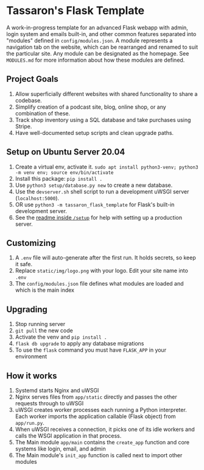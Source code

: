 # Tassaron's Flask Template

A work-in-progress template for an advanced Flask webapp with admin, login system and emails built-in, and other common features separated into "modules" defined in `config/modules.json`. A module represents a navigation tab on the website, which can be rearranged and renamed to suit the particular site. Any module can be designated as the homepage. See `MODULES.md` for more information about how these modules are defined.

## Project Goals

1. Allow superficially different websites with shared functionality to share a codebase.
1. Simplify creation of a podcast site, blog, online shop, or any combination of these.
1. Track shop inventory using a SQL database and take purchases using Stripe.
1. Have well-documented setup scripts and clean upgrade paths.

## Setup on Ubuntu Server 20.04

1. Create a virtual env, activate it.
  `sudo apt install python3-venv; python3 -m venv env; source env/bin/activate`
1. Install this package: `pip install .`
1. Use `python3 setup/database.py new` to create a new database.
1. Use the `devserver.sh` shell script to run a development uWSGI server (`localhost:5000`).
1. OR use `python3 -m tassaron_flask_template` for Flask's built-in development server.
1. See the [readme inside `/setup`](setup/README.md) for help with setting up a production server.

## Customizing

1. A `.env` file will auto-generate after the first run. It holds secrets, so keep it safe.
1. Replace `static/img/logo.png` with your logo. Edit your site name into `.env`
1. The `config/modules.json` file defines what modules are loaded and which is the main index

## Upgrading

1. Stop running server
1. `git pull` the new code
1. Activate the venv and `pip install .`
1. `flask db upgrade` to apply any database migrations
1. To use the `flask` command you must have `FLASK_APP` in your environment

## How it works

1. Systemd starts Nginx and uWSGI
1. Nginx serves files from `app/static` directly and passes the other requests through to uWSGI
1. uWSGI creates worker processes each running a Python interpreter. Each worker imports the application callable (Flask object) from `app/run.py`.
1. When uWSGI receives a connection, it picks one of its idle workers and calls the WSGI application in that process.
1. The Main module `app/main` contains the `create_app` function and core systems like login, email, and admin
1. The Main module's `init_app` function is called next to import other modules
